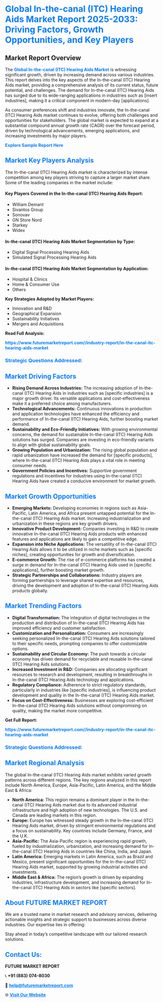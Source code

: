 <h1 style="color: #007BFF;">Global In-the-canal (ITC) Hearing Aids Market Report 2025-2033: Driving Factors, Growth Opportunities, and Key Players</h1>

<section id="overview">
<h2>Market Report Overview</h2>
<p>The <a href="https://www.futuremarketreport.com//industry-report/in-the-canal-itc-hearing-aids-market" style="color: #007BFF; text-decoration: none;"><strong>Global In-the-canal (ITC) Hearing Aids Market</strong></a> is witnessing significant growth, driven by increasing demand across various industries. This report delves into the key aspects of the In-the-canal (ITC) Hearing Aids market, providing a comprehensive analysis of its current status, future potential, and challenges. The demand for In-the-canal (ITC) Hearing Aids has surged due to its wide-ranging applications in industries such as [insert industries], making it a critical component in modern-day [applications].</p>
<p>As consumer preferences shift and industries innovate, the In-the-canal (ITC) Hearing Aids market continues to evolve, offering both challenges and opportunities for stakeholders. The global market is expected to expand at a substantial compound annual growth rate (CAGR) over the forecast period, driven by technological advancements, emerging applications, and increasing investments by major players.</p>
</section>

<section id="overview">
<p><a href="https://www.futuremarketreport.com//request-sample/reportId=79843" style="color: #007BFF; text-decoration: none;"><strong>Explore Sample Report Here</strong></a></p>
</section>

<section id="key-players">
<h2 style="color: #007BFF;">Market Key Players Analysis</h2>
<p>The In-the-canal (ITC) Hearing Aids market is characterized by intense competition among key players striving to capture a larger market share. Some of the leading companies in the market include:</p>
<h4>Key Players Covered in the In-the-canal (ITC) Hearing Aids Report:</h4>
<ul><li>William Demant</li><li>Sivantos Group</li><li>Sonovav</li><li>GN Store Nord</li><li>Starkey</li><li>Widex</li></ul>
<h4>In-the-canal (ITC) Hearing Aids Market Segmentation by Type:</h4>
<ul><li>Digital Signal Processing Hearing Aids</li><li>Simulated Signal Processing Hearing Aids</li></ul>

<h4>In-the-canal (ITC) Hearing Aids Market Segmentation by Application:</h4>
<ul><li>Hospital &amp; Clinics</li><li>Home &amp; Consumer Use</li><li>Others</li></ul>
<p><strong>Key Strategies Adopted by Market Players:</strong></p>
<ul>
<li>Innovation and R&D</li>
<li>Geographical Expansion</li>
<li>Sustainability Initiatives</li>
<li>Mergers and Acquisitions</li>
</ul>
</section>

<section>
<p><strong>Read Full Analysis: </strong></p><a href="https://www.futuremarketreport.com//industry-report/in-the-canal-itc-hearing-aids-market" style="color: #007BFF; text-decoration: none;"><strong>https://www.futuremarketreport.com//industry-report/in-the-canal-itc-hearing-aids-market</strong></a>
<h3 style="color: #007BFF;">Strategic Questions Addressed:</h3>
</section>

<section id="driving-factors">
<h2 style="color: #007BFF;">Market Driving Factors</h2>
<ul>
<li><strong>Rising Demand Across Industries:</strong> The increasing adoption of In-the-canal (ITC) Hearing Aids in industries such as [specific industries] is a major growth driver. Its versatile applications and cost-effectiveness make it a preferred choice among manufacturers.</li>
<li><strong>Technological Advancements:</strong> Continuous innovations in production and application technologies have enhanced the efficiency and performance of In-the-canal (ITC) Hearing Aids, further boosting market demand.</li>
<li><strong>Sustainability and Eco-Friendly Initiatives:</strong> With growing environmental concerns, the demand for sustainable In-the-canal (ITC) Hearing Aids solutions has surged. Companies are investing in eco-friendly variants to align with global sustainability goals.</li>
<li><strong>Growing Population and Urbanization:</strong> The rising global population and rapid urbanization have increased the demand for [specific products], where In-the-canal (ITC) Hearing Aids plays a vital role in meeting consumer needs.</li>
<li><strong>Government Policies and Incentives:</strong> Supportive government regulations and incentives for industries using In-the-canal (ITC) Hearing Aids have created a conducive environment for market growth.</li>
</ul>
</section>

<section id="growth-opportunities">
<h2 style="color: #007BFF;">Market Growth Opportunities</h2>
<ul>
<li><strong>Emerging Markets:</strong> Developing economies in regions such as Asia-Pacific, Latin America, and Africa present untapped potential for the In-the-canal (ITC) Hearing Aids market. Increasing industrialization and urbanization in these regions are key growth drivers.</li>
<li><strong>Innovative Product Development:</strong> Companies investing in R&D to create innovative In-the-canal (ITC) Hearing Aids products with enhanced features and applications are likely to gain a competitive edge.</li>
<li><strong>Expansion into Niche Applications:</strong> The versatility of In-the-canal (ITC) Hearing Aids allows it to be utilized in niche markets such as [specific niches], creating opportunities for growth and diversification.</li>
<li><strong>E-commerce Growth:</strong> The rise of e-commerce platforms has created a surge in demand for In-the-canal (ITC) Hearing Aids used in [specific applications], further boosting market growth.</li>
<li><strong>Strategic Partnerships and Collaborations:</strong> Industry players are forming partnerships to leverage shared expertise and resources, driving the development and adoption of In-the-canal (ITC) Hearing Aids products globally.</li>
</ul>
</section>

<section id="trending-factors">
<h2 style="color: #007BFF;">Market Trending Factors</h2>
<ul>
<li><strong>Digital Transformation:</strong> The integration of digital technologies in the production and distribution of In-the-canal (ITC) Hearing Aids has improved efficiency and customer satisfaction.</li>
<li><strong>Customization and Personalization:</strong> Consumers are increasingly seeking personalized In-the-canal (ITC) Hearing Aids solutions tailored to their specific needs, prompting companies to offer customizable options.</li>
<li><strong>Sustainability and Circular Economy:</strong> The push towards a circular economy has driven demand for recyclable and reusable In-the-canal (ITC) Hearing Aids solutions.</li>
<li><strong>Increased Investment in R&D:</strong> Companies are allocating significant resources to research and development, resulting in breakthroughs in In-the-canal (ITC) Hearing Aids technology and applications.</li>
<li><strong>Regulatory Compliance:</strong> Adherence to strict regulatory standards, particularly in industries like [specific industries], is influencing product development and quality in the In-the-canal (ITC) Hearing Aids market.</li>
<li><strong>Focus on Cost-Effectiveness:</strong> Businesses are exploring cost-efficient In-the-canal (ITC) Hearing Aids solutions without compromising on quality, making the market more competitive.</li>
</ul>
</section>

<section>
<p><strong>Get Full Report: </strong></p><a href="https://www.futuremarketreport.com//industry-report/in-the-canal-itc-hearing-aids-market" style="color: #007BFF; text-decoration: none;"><strong>https://www.futuremarketreport.com//industry-report/in-the-canal-itc-hearing-aids-market</strong></a>
<h3 style="color: #007BFF;">Strategic Questions Addressed:</h3>
</section>


<section id="regional-analysis">
<h2 style="color: #007BFF;">Market Regional Analysis</h2>
<p>The global In-the-canal (ITC) Hearing Aids market exhibits varied growth patterns across different regions. The key regions analyzed in this report include North America, Europe, Asia-Pacific, Latin America, and the Middle East & Africa:</p>
<ul>
<li><strong>North America:</strong> This region remains a dominant player in the In-the-canal (ITC) Hearing Aids market due to its advanced industrial infrastructure and high adoption of new technologies. The U.S. and Canada are leading markets in this region.</li>
<li><strong>Europe:</strong> Europe has witnessed steady growth in the In-the-canal (ITC) Hearing Aids market, driven by stringent environmental regulations and a focus on sustainability. Key countries include Germany, France, and the U.K.</li>
<li><strong>Asia-Pacific:</strong> The Asia-Pacific region is experiencing rapid growth, fueled by industrialization, urbanization, and increasing demand for In-the-canal (ITC) Hearing Aids in countries like China, India, and Japan.</li>
<li><strong>Latin America:</strong> Emerging markets in Latin America, such as Brazil and Mexico, present significant opportunities for the In-the-canal (ITC) Hearing Aids market, supported by growing industrial activities and investments.</li>
<li><strong>Middle East & Africa:</strong> The region’s growth is driven by expanding industries, infrastructure development, and increasing demand for In-the-canal (ITC) Hearing Aids in sectors like [specific sectors].</li>
</ul>
</section>

<footer>
<h2 style="color: #007BFF;">About FUTURE MARKET REPORT</h2>
<p>We are a trusted name in market research and advisory services, delivering actionable insights and strategic support to businesses across diverse industries. Our expertise lies in offering:</p>

<p>Stay ahead in today’s competitive landscape with our tailored research solutions.</p>

<h2 style="color: #007BFF;">Contact Us:</h2>
<p><strong>FUTURE MARKET REPORT</strong></p>
<p>📞 <strong>+91 (883) 074-8030</strong></p>
<p>📧 <strong><a href="mailto:help@futuremarketreport.com" style="color: #007BFF;">help@futuremarketreport.com</a></strong></p>
<p>🌐 <strong><a href="https://www.futuremarketreport.com/" style="color: #007BFF;">Visit Our Website</a></strong></p>
</footer>